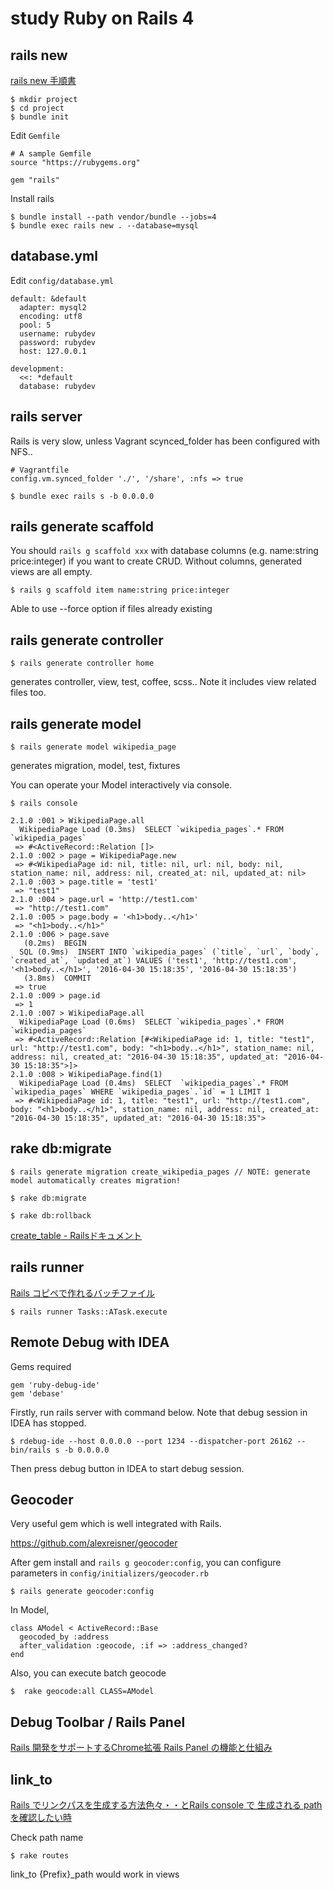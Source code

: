 # study Ruby on Rails 4

## rails new

[rails new 手順書](http://qiita.com/youcune/items/312178c54c65f3ab4d42)

```
$ mkdir project
$ cd project
$ bundle init
```

Edit `Gemfile`

```
# A sample Gemfile
source "https://rubygems.org"

gem "rails"
```

Install rails

```
$ bundle install --path vendor/bundle --jobs=4
$ bundle exec rails new . --database=mysql
```

## database.yml

Edit `config/database.yml`

```
default: &default
  adapter: mysql2
  encoding: utf8
  pool: 5
  username: rubydev
  password: rubydev
  host: 127.0.0.1

development:
  <<: *default
  database: rubydev
```

## rails server

Rails is very slow, unless Vagrant scynced_folder has been configured with NFS..

```
# Vagrantfile
config.vm.synced_folder './', '/share', :nfs => true
```

```
$ bundle exec rails s -b 0.0.0.0
```

## rails generate scaffold

You should `rails g scaffold xxx` with database columns (e.g. name:string price:integer) if you want to create CRUD. Without columns, generated views are all empty.  

```
$ rails g scaffold item name:string price:integer
```

Able to use --force option if files already existing

## rails generate controller

```
$ rails generate controller home
```

generates controller, view, test, coffee, scss.. Note it includes view related files too.

## rails generate model

```
$ rails generate model wikipedia_page
```

generates migration, model, test, fixtures

You can operate your Model interactively via console.

```
$ rails console
```

```
2.1.0 :001 > WikipediaPage.all
  WikipediaPage Load (0.3ms)  SELECT `wikipedia_pages`.* FROM `wikipedia_pages`
 => #<ActiveRecord::Relation []> 
2.1.0 :002 > page = WikipediaPage.new
 => #<WikipediaPage id: nil, title: nil, url: nil, body: nil, station_name: nil, address: nil, created_at: nil, updated_at: nil> 
2.1.0 :003 > page.title = 'test1'
 => "test1" 
2.1.0 :004 > page.url = 'http://test1.com'
 => "http://test1.com" 
2.1.0 :005 > page.body = '<h1>body..</h1>'
 => "<h1>body..</h1>" 
2.1.0 :006 > page.save
   (0.2ms)  BEGIN
  SQL (0.9ms)  INSERT INTO `wikipedia_pages` (`title`, `url`, `body`, `created_at`, `updated_at`) VALUES ('test1', 'http://test1.com', '<h1>body..</h1>', '2016-04-30 15:18:35', '2016-04-30 15:18:35')
   (3.8ms)  COMMIT
 => true 
2.1.0 :009 > page.id
 => 1 
2.1.0 :007 > WikipediaPage.all
  WikipediaPage Load (0.6ms)  SELECT `wikipedia_pages`.* FROM `wikipedia_pages`
 => #<ActiveRecord::Relation [#<WikipediaPage id: 1, title: "test1", url: "http://test1.com", body: "<h1>body..</h1>", station_name: nil, address: nil, created_at: "2016-04-30 15:18:35", updated_at: "2016-04-30 15:18:35">]> 
2.1.0 :008 > WikipediaPage.find(1)
  WikipediaPage Load (0.4ms)  SELECT  `wikipedia_pages`.* FROM `wikipedia_pages` WHERE `wikipedia_pages`.`id` = 1 LIMIT 1
 => #<WikipediaPage id: 1, title: "test1", url: "http://test1.com", body: "<h1>body..</h1>", station_name: nil, address: nil, created_at: "2016-04-30 15:18:35", updated_at: "2016-04-30 15:18:35"> 
```

## rake db:migrate

```
$ rails generate migration create_wikipedia_pages // NOTE: generate model automatically creates migration!
```

```
$ rake db:migrate
```

```
$ rake db:rollback
```

[create_table - Railsドキュメント](http://railsdoc.com/references/create_table)

## rails runner

[Rails コピペで作れるバッチファイル](http://qiita.com/Kaki_Shoichi/items/9f641bc030991c94d5e7)

```
$ rails runner Tasks::ATask.execute
```

## Remote Debug with IDEA

Gems required

```
gem 'ruby-debug-ide'
gem 'debase'
```

Firstly, run rails server with command below. Note that debug session in IDEA has stopped.

```
$ rdebug-ide --host 0.0.0.0 --port 1234 --dispatcher-port 26162 -- bin/rails s -b 0.0.0.0
```

Then press debug button in IDEA to start debug session.

## Geocoder 

Very useful gem which is well integrated with Rails.

https://github.com/alexreisner/geocoder

After gem install and `rails g geocoder:config`, you can configure parameters in `config/initializers/geocoder.rb`

```
$ rails generate geocoder:config
```

In Model, 

```
class AModel < ActiveRecord::Base
  geocoded_by :address
  after_validation :geocode, :if => :address_changed?
end
```

Also, you can execute batch geocode

```
$  rake geocode:all CLASS=AModel
```

## Debug Toolbar / Rails Panel

[Rails 開発をサポートするChrome拡張 Rails Panel の機能と仕組み](http://blog.chopschips.net/blog/2015/03/06/rails-panel/)

## link_to

[Rails でリンクパスを生成する方法色々・・とRails console で 生成される path を確認したい時](http://qiita.com/mm36/items/f266977e12df9d1dc548)

Check path name

```
$ rake routes
```

link_to {Prefix}_path would work in views
